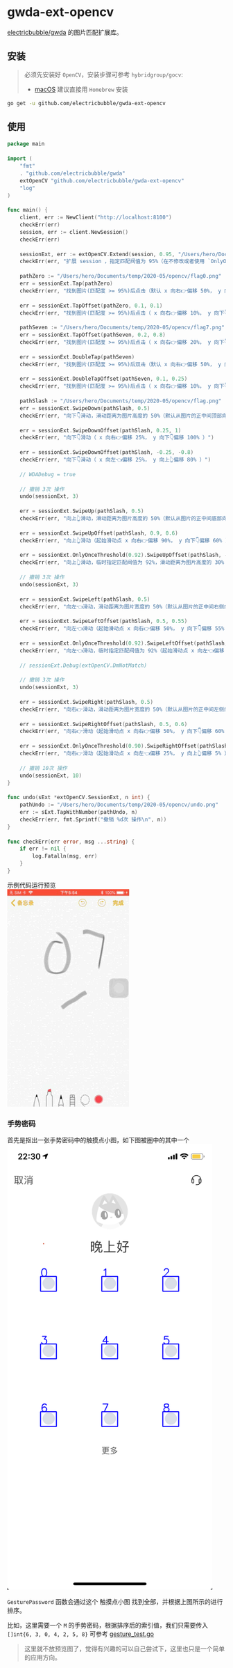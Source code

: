 # gwda-ext-opencv

[electricbubble/gwda](https://github.com/electricbubble/gwda) 的图片匹配扩展库。

## 安装

> 必须先安装好 `OpenCV`，安装步骤可参考 `hybridgroup/gocv`:
> - [macOS](https://github.com/hybridgroup/gocv#macos) 
> 建议直接用 `Homebrew` 安装

```bash
go get -u github.com/electricbubble/gwda-ext-opencv
```

## 使用
```go
package main

import (
	"fmt"
	. "github.com/electricbubble/gwda"
	extOpenCV "github.com/electricbubble/gwda-ext-opencv"
	"log"
)

func main() {
	client, err := NewClient("http://localhost:8100")
	checkErr(err)
	session, err := client.NewSession()
	checkErr(err)

	sessionExt, err := extOpenCV.Extend(session, 0.95, "/Users/hero/Documents/temp/2020-05")
	checkErr(err, "扩展 session ，指定匹配阀值为 95%（在不修改或者使用 `OnlyOnceThreshold` 的情况下），以及截图保存的路径")

	pathZero := "/Users/hero/Documents/temp/2020-05/opencv/flag0.png"
	err = sessionExt.Tap(pathZero)
	checkErr(err, "找到图片(匹配度 >= 95%)后点击（默认 x 向右👉偏移 50%， y 向下👇偏移 50%）")

	err = sessionExt.TapOffset(pathZero, 0.1, 0.1)
	checkErr(err, "找到图片(匹配度 >= 95%)后点击（ x 向右👉偏移 10%， y 向下👇偏移 10%）")

	pathSeven := "/Users/hero/Documents/temp/2020-05/opencv/flag7.png"
	err = sessionExt.TapOffset(pathSeven, 0.2, 0.8)
	checkErr(err, "找到图片(匹配度 >= 95%)后点击（ x 向右👉偏移 20%， y 向下👇偏移 80%）")

	err = sessionExt.DoubleTap(pathSeven)
	checkErr(err, "找到图片(匹配度 >= 95%)后双击（默认 x 向右👉偏移 50%， y 向下👇偏移 50%）")

	err = sessionExt.DoubleTapOffset(pathSeven, 0.1, 0.25)
	checkErr(err, "找到图片(匹配度 >= 95%)后点击（ x 向右👉偏移 10%， y 向下👇偏移 25%）")

	pathSlash := "/Users/hero/Documents/temp/2020-05/opencv/flag.png"
	err = sessionExt.SwipeDown(pathSlash, 0.5)
	checkErr(err, "向下👇滑动，滑动距离为图片高度的 50%（默认从图片的正中间顶部向底部滑动，默认滑动距离为 1个 图片高度）")

	err = sessionExt.SwipeDownOffset(pathSlash, 0.25, 1)
	checkErr(err, "向下👇滑动（ x 向右👉偏移 25%， y 向下👇偏移 100% ）")

	err = sessionExt.SwipeDownOffset(pathSlash, -0.25, -0.8)
	checkErr(err, "向下👇滑动（ x 向左👈偏移 25%， y 向上👆偏移 80% ）")

	// WDADebug = true

	// 撤销 3次 操作
	undo(sessionExt, 3)

	err = sessionExt.SwipeUp(pathSlash, 0.5)
	checkErr(err, "向上👆滑动，滑动距离为图片高度的 50%（默认从图片的正中间底部向顶部滑动，默认滑动距离为 1个 图片高度）")

	err = sessionExt.SwipeUpOffset(pathSlash, 0.9, 0.6)
	checkErr(err, "向上👆滑动（起始滑动点 x 向右👉偏移 90%， y 向下👇偏移 60% ）")

	err = sessionExt.OnlyOnceThreshold(0.92).SwipeUpOffset(pathSlash, -0.1, -0.05, 0.3)
	checkErr(err, "向上👆滑动，临时指定匹配阀值为 92%，滑动距离为图片高度的 30%（起始滑动点 x 向左👈偏移 10%， y 向上👆偏移 5% ）")

	// 撤销 3次 操作
	undo(sessionExt, 3)

	err = sessionExt.SwipeLeft(pathSlash, 0.5)
	checkErr(err, "向左👈滑动，滑动距离为图片宽度的 50%（默认从图片的正中间右侧向左侧滑动，默认滑动距离为 1个 图片宽度）")

	err = sessionExt.SwipeLeftOffset(pathSlash, 0.5, 0.55)
	checkErr(err, "向左👈滑动（起始滑动点 x 向右👉偏移 50%， y 向下👇偏移 55% ）")

	err = sessionExt.OnlyOnceThreshold(0.92).SwipeLeftOffset(pathSlash, -0.15, -0.25)
	checkErr(err, "向左👈滑动，临时指定匹配阀值为 92%（起始滑动点 x 向左👈偏移 15%， y 向上👆偏移 25% ）")

	// sessionExt.Debug(extOpenCV.DmNotMatch)

	// 撤销 3次 操作
	undo(sessionExt, 3)

	err = sessionExt.SwipeRight(pathSlash, 0.5)
	checkErr(err, "向右👉滑动，滑动距离为图片宽度的 50%（默认从图片的正中间左侧向右侧滑动，默认滑动距离为 1个 图片宽度）")

	err = sessionExt.SwipeRightOffset(pathSlash, 0.5, 0.6)
	checkErr(err, "向右👉滑动（起始滑动点 x 向右👉偏移 50%， y 向下👇偏移 60% ）")

	err = sessionExt.OnlyOnceThreshold(0.90).SwipeRightOffset(pathSlash, -0.25, -0.05)
	checkErr(err, "向右👉滑动（起始滑动点 x 向左👈偏移 25%， y 向上👆偏移 5% ）")

	// 撤销 10次 操作
	undo(sessionExt, 10)
}

func undo(sExt *extOpenCV.SessionExt, n int) {
	pathUndo := "/Users/hero/Documents/temp/2020-05/opencv/undo.png"
	err := sExt.TapWithNumber(pathUndo, n)
	checkErr(err, fmt.Sprintf("撤销 %d次 操作\n", n))
}

func checkErr(err error, msg ...string) {
	if err != nil {
		log.Fatalln(msg, err)
	}
}

```

示例代码运行预览  
![gwda-ext-opencv](https://raw.githubusercontent.com/electricbubble/ImageHosting/master/img/202005221801_gwda_ext_opencv.gif)


### 手势密码
首先是抠出一张手势密码中的触摸点小图，如下图被圈中的其中一个  
![gesture-password](https://raw.githubusercontent.com/electricbubble/ImageHosting/master/img/20200525101820.png)  

`GesturePassword` 函数会通过这个 触摸点小图 找到全部，并根据上图所示的进行排序。

比如，这里需要一个 `M` 的手势密码，根据排序后的索引值，我们只需要传入 `[]int{6, 3, 0, 4, 2, 5, 8}`
可参考 [gesture_test.go](./gesture_test.go)
> 这里就不放预览图了，觉得有兴趣的可以自己尝试下，这里也只是一个简单的应用方向。 
